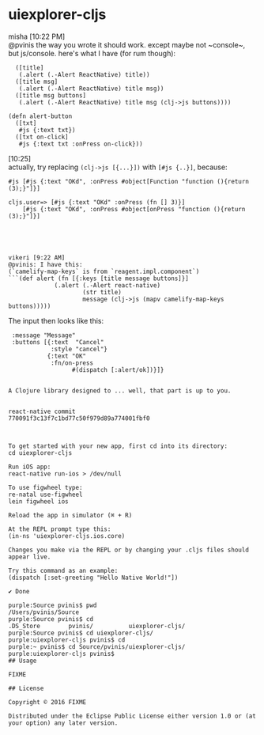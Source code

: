 # uiexplorer-cljs



misha [10:22 PM]  
@pvinis the way you wrote it should work. except maybe not ~console~, but js/console.
here's what I have (for rum though):
```(defn alert
  ([title]
   (.alert (.-Alert ReactNative) title))
  ([title msg]
   (.alert (.-Alert ReactNative) title msg))
  ([title msg buttons]
   (.alert (.-Alert ReactNative) title msg (clj->js buttons))))

(defn alert-button
  ([txt]
   #js {:text txt})
  ([txt on-click]
   #js {:text txt :onPress on-click}))
```

[10:25]  
actually, try replacing `(clj->js [{...}])` with `[#js {..}]`, because:
```cljs.user=> (clj->js [{:text "OKd" :onPress (fn [] 3)}])
#js [#js {:text "OKd", :onPress #object[Function "function (){return (3);}"]}]

cljs.user=> [#js {:text "OKd" :onPress (fn [] 3)}]
    [#js {:text "OKd", :onPress #object[onPress "function (){return (3);}"]}]





vikeri [9:22 AM]  
@pvinis: I have this:
(`camelify-map-keys` is from `reagent.impl.component`)
```(def alert (fn [{:keys [title message buttons]}]
             (.alert (.-Alert react-native)
                     (str title)
                     message (clj->js (mapv camelify-map-keys buttons)))))
```
The input then looks like this:
```{:text    "Text"
 :message "Message"
 :buttons [{:text  "Cancel"
            :style "cancel"}
           {:text "OK"
            :fn/on-press
                  #(dispatch [:alert/ok])}]}


A Clojure library designed to ... well, that part is up to you.


react-native commit
770091f3c13f7c1bd77c50f979d89a774001fbf0



To get started with your new app, first cd into its directory:
cd uiexplorer-cljs

Run iOS app:
react-native run-ios > /dev/null

To use figwheel type:
re-natal use-figwheel
lein figwheel ios

Reload the app in simulator (⌘ + R)

At the REPL prompt type this:
(in-ns 'uiexplorer-cljs.ios.core)

Changes you make via the REPL or by changing your .cljs files should appear live.

Try this command as an example:
(dispatch [:set-greeting "Hello Native World!"])

✔ Done

purple:Source pvinis$ pwd
/Users/pvinis/Source
purple:Source pvinis$ cd
.DS_Store        pvinis/          uiexplorer-cljs/
purple:Source pvinis$ cd uiexplorer-cljs/
purple:uiexplorer-cljs pvinis$ cd
purple:~ pvinis$ cd Source/pvinis/uiexplorer-cljs/
purple:uiexplorer-cljs pvinis$
## Usage

FIXME

## License

Copyright © 2016 FIXME

Distributed under the Eclipse Public License either version 1.0 or (at
your option) any later version.

